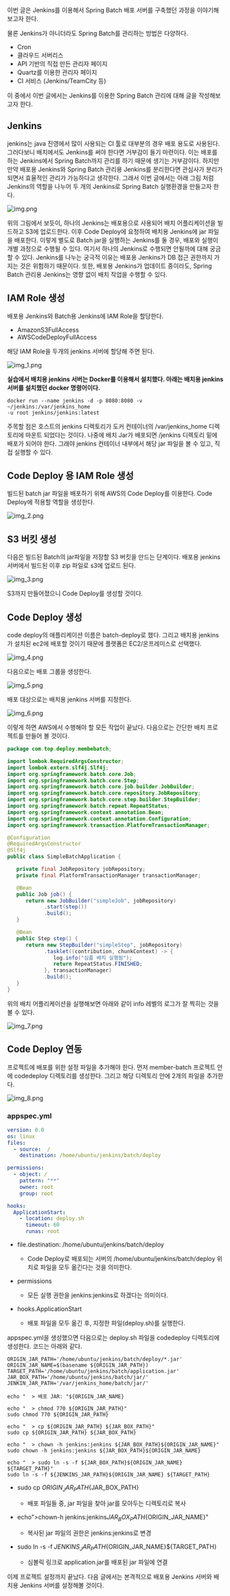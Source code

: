 이번 글은 Jenkins를 이용해서 Spring Batch 배포 서버를 구축했던 과정을 이야기해보고자 한다. 

물론 Jenkins가 아니더라도 Spring Batch를 관리하는 방법은 다양하다.

- Cron
- 클라우드 서버리스
- API 기반의 직접 만든 관리자 페이지
- Quartz를 이용한 관리자 페이지
- CI 서비스 (Jenkins/TeamCity 등)

이 중에서 이번 글에서는 Jenkins를 이용한 Spring Batch 관리에 대해 글을 작성해보고자 한다.

## Jenkins
jenkins는 java 진영에서 많이 사용되는 CI 툴로 대부분의 경우 배포 용도로 사용된다. 그러다보니 배치에서도 Jenkins를 써야 한다면 거부감이 들기 마련이다.
이는 배포를 하는 Jenkins에서 Spring Batch까지 관리를 하기 때문에 생기는 거부감이다. 하지만 만약 배포용 Jenkins와 Spring Batch 관리용 Jenkins를 분리한다면 관심사가 분리가 되면서 효율적인 관리가 가능하다고 생각한다. 그래서 이번 글에서는 아래 그림 처럼 Jenkins의 역할을 나누어 두 개의 Jenkins로 Spring Batch 실행환경을 만들고자 한다.

![img.png](images/img.png)

위의 그림에서 보듯이, 하나의 Jenkins는 배포용으로 사용되어 배치 어플리케이션을 빌드하고 S3에 업로드한다. 이후 Code Deploy에 요청하여 배치용 Jenkins에 jar 파일을 배포한다.
이렇게 별도로 Batch jar을 실행하는 Jenkins를 둘 경우, 배포와 실행이 개별 과정으로 수행될 수 있다. 여기서 하나의 Jenkins로 수행되면 안될까에 대해 궁금할 수 있다. Jenkins를 나누는 궁극적 이유는 배포용 Jenkins가 DB 접근 권한까지 가지는 것은 위험하기 때문이다. 또한, 배포용 Jenkins가 업데이트 중이라도, Spring Batch 관리용 Jenkins는 영향 없이 배치 작업을 수행할 수 있다.

## IAM Role 생성
배포용 Jenkins와 Batch용 Jenkins에 IAM Role을 할당한다.

- AmazonS3FullAccess
- AWSCodeDeployFullAccess

해당 IAM Role을 두개의 jenkins 서버에 할당해 주면 된다.

![img_1.png](images/img_1.png)

**실습에서 배치용 jenkins 서버는 Docker를 이용해서 설치했다. 아래는 배치용 jenkins 서버를 설치했던 docker 명령어이다.**

```shell
docker run --name jenkins -d -p 8080:8080 -v ~/jenkins:/var/jenkins_home
-u root jenkins/jenkins:latest
```

주목할 점은 호스트의 jenkins 디렉토리가 도커 컨테이너의 /var/jenkins_home 디렉토리에 마운트 되었다는 것이다. 나중에 배치 Jar가 배포되면 /jenkins 디렉토리 밑에 배포가 되어야 한다. 그래야 jenkins 컨테이너 내부에서 해당 jar 파일을 볼 수 있고, 직접 실행할 수 있다. 

## Code Deploy 용 IAM Role 생성

빌드된 batch jar 파일을 배포하기 위해 AWS의 Code Deploy를 이용한다. Code Deploy에 적용할 역할을 생성한다.

![img_2.png](images/img_2.png)

## S3 버킷 생성
다음은 빌드된 Batch의 jar파일을 저장할 S3 버킷을 만드는 단계이다. 배포용 jenkins 서버에서 빌드된 이후 zip 파일로 s3에 업로드 된다.

![img_3.png](images/img_3.png)

S3까지 만들어졌으니 Code Deploy를 생성할 것이다.

## Code Deploy 생성

code deploy의 애플리케이션 이름은 batch-deploy로 했다. 그리고 배치용 jenkins가 설치된 ec2에 배포할 것이기 때문에 플랫폼은 EC2/온프레미스로 선택했다.

![img_4.png](images/img_4.png)


다음으로는 배포 그룹을 생성한다.

![img_5.png](images/img_5.png)

배포 대상으로는 배치용 jenkins 서버를 지정한다.

![img_6.png](images/img_6.png)

이렇게 하면 AWS에서 수행해야 할 모든 작업이 끝났다. 다음으로는 간단한 배치 프로젝트를 만들어 볼 것이다.

```java
package com.top.deploy.membebatch;

import lombok.RequiredArgsConstructor;
import lombok.extern.slf4j.Slf4j;
import org.springframework.batch.core.Job;
import org.springframework.batch.core.Step;
import org.springframework.batch.core.job.builder.JobBuilder;
import org.springframework.batch.core.repository.JobRepository;
import org.springframework.batch.core.step.builder.StepBuilder;
import org.springframework.batch.repeat.RepeatStatus;
import org.springframework.context.annotation.Bean;
import org.springframework.context.annotation.Configuration;
import org.springframework.transaction.PlatformTransactionManager;

@Configuration
@RequiredArgsConstructor
@Slf4j
public class SimpleBatchApplication {

   private final JobRepository jobRepository;
   private final PlatformTransactionManager transactionManager;

   @Bean
   public Job job() {
      return new JobBuilder("simpleJob", jobRepository)
            .start(step())
            .build();
   }

   @Bean
   public Step step() {
      return new StepBuilder("simpleStep", jobRepository)
            .tasklet((contribution, chunkContext) -> {
               log.info("심플 배치 실행됨");
               return RepeatStatus.FINISHED;
            }, transactionManager)
            .build();
   }
}
```

위의 배치 어플리케이션을 실행해보면 아래와 같이 info 레벨의 로그가 잘 찍히는 것을 볼 수 있다.

![img_7.png](images/img_7.png)


## Code Deploy 연동
프로젝트에 배포를 위한 설정 파일을 추가해야 한다. 먼저 member-batch 프로젝트 안에 codedeploy 디렉토리를 생성한다. 그리고 해당 디렉토리 안에 2개의 파일을 추가한다.

![img_8.png](images/img_8.png)

### appspec.yml
```yaml
version: 0.0
os: linux
files:
  - source:  /
    destination: /home/ubuntu/jenkins/batch/deploy

permissions:
  - object: /
    pattern: "**"
    owner: root
    group: root

hooks:
  ApplicationStart:
    - location: deploy.sh
      timeout: 60
      runas: root
```

- file.destination: /home/ubuntu/jenkins/batch/deploy 
  - Code Deploy로 배포되는 서버의 /home/ubuntu/jenkins/batch/deploy 위치로 파일을 모두 옮긴다는 것을 의미한다.

- permissions
  - 모든 실행 권한을 jenkins:jenkins로 하겠다는 의미이다.

- hooks.ApplicationStart
  - 배포 파일을 모두 옮긴 후, 지정한 파일(deploy.sh)를 실행한다.

  
appspec.yml을 생성했으면 다음으로는 deploy.sh 파일을 codedeploy 디렉토리에 생성한다. 코드는 아래와 같다.

```shell
ORIGIN_JAR_PATH='/home/ubuntu/jenkins/batch/deploy/*.jar'
ORIGIN_JAR_NAME=$(basename ${ORIGIN_JAR_PATH})
TARGET_PATH='/home/ubuntu/jenkins/batch/application.jar'
JAR_BOX_PATH='/home/ubuntu/jenkins/batch/jar/'
JENKIN_JAR_PATH='/var/jenkins_home/batch/jar/'

echo "  > 배포 JAR: "${ORIGIN_JAR_NAME}

echo "  > chmod 770 ${ORIGIN_JAR_PATH}"
sudo chmod 770 ${ORIGIN_JAR_PATH}

echo "  > cp ${ORIGIN_JAR_PATH} ${JAR_BOX_PATH}"
sudo cp ${ORIGIN_JAR_PATH} ${JAR_BOX_PATH}

echo "  > chown -h jenkins:jenkins ${JAR_BOX_PATH}${ORIGIN_JAR_NAME}"
sudo chown -h jenkins:jenkins ${JAR_BOX_PATH}${ORIGIN_JAR_NAME}

echo "  > sudo ln -s -f ${JAR_BOX_PATH}${ORIGIN_JAR_NAME} ${TARGET_PATH}"
sudo ln -s -f ${JENKINS_JAR_PATH}${ORIGIN_JAR_NAME} ${TARGET_PATH}
```

- sudo cp ${ORIGIN_JAR_PATH}${JAR_BOX_PATH}
  - 배포 파일들 중, jar 파일을 찾아 jar를 모아두는 디렉토리로 복사

- echo">chown-h jenkins:jenkins${JAR_BOX_PATH}${ORIGIN_JAR_NAME}"
  - 복사된 jar 파일의 권한은 jenkins:jenkins로 변경

- sudo ln -s -f ${JENKINS_JAR_PATH}${ORIGIN_JAR_NAME}${TARGET_PATH}
  - 심볼릭 링크로 application.jar를 배포된 jar 파일에 연결
 
이제 프로젝트 설정까지 끝났다. 다음 글에서는 본격적으로 배포용 Jenkins 서버와 배치용 Jenkins 서버를 설정해볼 것이다.
